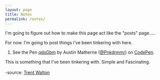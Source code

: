 ```yaml
---
layout: page
title: Notes
permalink: /notes/
---
```


I'm going to figure out how to make this page act like the "posts" page.....

For now. I'm going to post things i've been tinkering with here.

1. <p data-height="269" data-theme-id="0" data-slug-hash="qdxGbm" data-default-tab="result" data-user="Pnkdrmmr" class='codepen'>See the Pen <a href='http://codepen.io/Pnkdrmmr/pen/qdxGbm/'>qdxGbm</a> by Austin Matherne (<a href='http://codepen.io/Pnkdrmmr'>@Pnkdrmmr</a>) on <a href='http://codepen.io'>CodePen</a>.</p>
<script async src="//assets.codepen.io/assets/embed/ei.js"></script>

This is something that I've been tinkering with. Simple and Fascinating.
<BR><BR>-source: [Trent Walton](http://trentwalton.com/2012/02/02/redefined/)